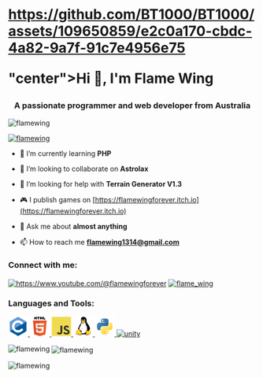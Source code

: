 
<h1 align=

https://github.com/BT1000/BT1000/assets/109650859/e2c0a170-cbdc-4a82-9a7f-91c7e4956e75

"center">Hi 👋, I'm Flame Wing</h1>
<h3 align="center">A passionate programmer and web developer from Australia</h3>

<p align="left"> <img src="https://komarev.com/ghpvc/?username=flamewing&label=Profile%20views&color=0e75b6&style=flat" alt="flamewing" /> </p>

<p align="left"> <a href="https://github.com/ryo-ma/github-profile-trophy"><img src="https://github-profile-trophy.vercel.app/?username=flamewing" alt="flamewing" /></a> </p>

- 🌱 I’m currently learning **PHP**

- 👯 I’m looking to collaborate on **Astrolax**

- 🤝 I’m looking for help with **Terrain Generator V1.3**

- 🎮 I publish games on [https://flamewingforever.itch.io](https://flamewingforever.itch.io)

- 💬 Ask me about **almost anything**

- 📫 How to reach me **flamewing1314@gmail.com**

<h3 align="left">Connect with me:</h3>
<p align="left">
<a href="https://www.youtube.com/c/https://www.youtube.com/@flamewingforever" target="blank"><img align="center" src="https://raw.githubusercontent.com/rahuldkjain/github-profile-readme-generator/master/src/images/icons/Social/youtube.svg" alt="https://www.youtube.com/@flamewingforever" height="30" width="40" /></a>
<a href="https://discord.gg/flame_wing" target="blank"><img align="center" src="https://raw.githubusercontent.com/rahuldkjain/github-profile-readme-generator/master/src/images/icons/Social/discord.svg" alt="flame_wing" height="30" width="40" /></a>
</p>

<h3 align="left">Languages and Tools:</h3>
<p align="left"> <a href="https://www.cprogramming.com/" target="_blank" rel="noreferrer"> <img src="https://raw.githubusercontent.com/devicons/devicon/master/icons/c/c-original.svg" alt="c" width="40" height="40"/> </a> <a href="https://www.w3.org/html/" target="_blank" rel="noreferrer"> <img src="https://raw.githubusercontent.com/devicons/devicon/master/icons/html5/html5-original-wordmark.svg" alt="html5" width="40" height="40"/> </a> <a href="https://developer.mozilla.org/en-US/docs/Web/JavaScript" target="_blank" rel="noreferrer"> <img src="https://raw.githubusercontent.com/devicons/devicon/master/icons/javascript/javascript-original.svg" alt="javascript" width="40" height="40"/> </a> <a href="https://www.linux.org/" target="_blank" rel="noreferrer"> <img src="https://raw.githubusercontent.com/devicons/devicon/master/icons/linux/linux-original.svg" alt="linux" width="40" height="40"/> </a> <a href="https://www.python.org" target="_blank" rel="noreferrer"> <img src="https://raw.githubusercontent.com/devicons/devicon/master/icons/python/python-original.svg" alt="python" width="40" height="40"/> </a> <a href="https://unity.com/" target="_blank" rel="noreferrer"> <img src="https://www.vectorlogo.zone/logos/unity3d/unity3d-icon.svg" alt="unity" width="40" height="40"/> </a> </p>

<p><img align="left" src="https://github-readme-stats.vercel.app/api/top-langs?username=flamewing&show_icons=true&locale=en&layout=compact" alt="flamewing" /></p>

<p>&nbsp;<img align="center" src="https://github-readme-stats.vercel.app/api?username=flamewing&show_icons=true&locale=en" alt="flamewing" /></p>

<p><img align="center" src="https://github-readme-streak-stats.herokuapp.com/?user=flamewing&" alt="flamewing" /></p>


